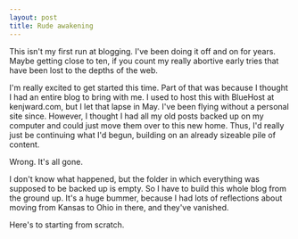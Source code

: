 ```yaml
---
layout: post
title: Rude awakening
---
```


This isn't my first run at blogging. I've been doing it off and on for years. Maybe getting close to ten, if you count my really abortive early tries that have been lost to the depths of the web.

I'm really excited to get started this time. Part of that was because I thought I had an entire blog to bring with me. I used to host this with BlueHost at kenjward.com, but I let that lapse in May. I've been flying without a personal site since. However, I thought I had all my old posts backed up on my computer and could just move them over to this new home. Thus, I'd really just be continuing what I'd begun, building on an already sizeable pile of content.

Wrong. It's all gone.

I don't know what happened, but the folder in which everything was supposed to be backed up is empty. So I have to build this whole blog from the ground up. It's a huge bummer, because I had lots of reflections about moving from Kansas to Ohio in there, and they've vanished. 

Here's to starting from scratch.